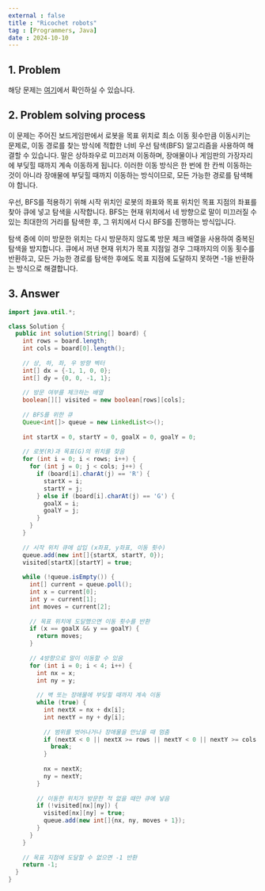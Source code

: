 ```yaml
---
external : false
title : "Ricochet robots"
tag : [Programmers, Java]
date : 2024-10-10
---
```


## 1. Problem

해당 문제는 [여기](https://school.programmers.co.kr/learn/courses/30/lessons/169199)에서 확인하실 수 있습니다.

## 2. Problem solving process

이 문제는 주어진 보드게임판에서 로봇을 목표 위치로 최소 이동 횟수만큼 이동시키는 문제로, 이동 경로를 찾는 방식에 적합한 너비 우선 탐색(BFS) 알고리즘을 사용하여 해결할 수 있습니다. 말은 상하좌우로 미끄러져 이동하며, 장애물이나 게임판의 가장자리에 부딪힐 때까지 계속 이동하게 됩니다. 이러한 이동 방식은 한 번에 한 칸씩 이동하는 것이 아니라 장애물에 부딪힐 때까지 이동하는 방식이므로, 모든 가능한 경로를 탐색해야 합니다.

우선, BFS를 적용하기 위해 시작 위치인 로봇의 좌표와 목표 위치인 목표 지점의 좌표를 찾아 큐에 넣고 탐색을 시작합니다. BFS는 현재 위치에서 네 방향으로 말이 미끄러질 수 있는 최대한의 거리를 탐색한 후, 그 위치에서 다시 BFS를 진행하는 방식입니다.

탐색 중에 이미 방문한 위치는 다시 방문하지 않도록 방문 체크 배열을 사용하여 중복된 탐색을 방지합니다. 큐에서 꺼낸 현재 위치가 목표 지점일 경우 그때까지의 이동 횟수를 반환하고, 모든 가능한 경로를 탐색한 후에도 목표 지점에 도달하지 못하면 -1을 반환하는 방식으로 해결합니다.

## 3. Answer

```java
import java.util.*;

class Solution {
  public int solution(String[] board) {
    int rows = board.length;
    int cols = board[0].length();
    
    // 상, 하, 좌, 우 방향 벡터
    int[] dx = {-1, 1, 0, 0};
    int[] dy = {0, 0, -1, 1};
    
    // 방문 여부를 체크하는 배열
    boolean[][] visited = new boolean[rows][cols];
    
    // BFS를 위한 큐
    Queue<int[]> queue = new LinkedList<>();
    
    int startX = 0, startY = 0, goalX = 0, goalY = 0;
    
    // 로봇(R)과 목표(G)의 위치를 찾음
    for (int i = 0; i < rows; i++) {
      for (int j = 0; j < cols; j++) {
        if (board[i].charAt(j) == 'R') {
          startX = i;
          startY = j;
        } else if (board[i].charAt(j) == 'G') {
          goalX = i;
          goalY = j;
        }
      }
    }
    
    // 시작 위치 큐에 삽입 (x좌표, y좌표, 이동 횟수)
    queue.add(new int[]{startX, startY, 0});
    visited[startX][startY] = true;
    
    while (!queue.isEmpty()) {
      int[] current = queue.poll();
      int x = current[0];
      int y = current[1];
      int moves = current[2];
      
      // 목표 위치에 도달했으면 이동 횟수를 반환
      if (x == goalX && y == goalY) {
        return moves;
      }
      
      // 4방향으로 말이 이동할 수 있음
      for (int i = 0; i < 4; i++) {
        int nx = x;
        int ny = y;
        
        // 벽 또는 장애물에 부딪힐 때까지 계속 이동
        while (true) {
          int nextX = nx + dx[i];
          int nextY = ny + dy[i];
          
          // 범위를 벗어나거나 장애물을 만났을 때 멈춤
          if (nextX < 0 || nextX >= rows || nextY < 0 || nextY >= cols || board[nextX].charAt(nextY) == 'D') {
            break;
          }
          
          nx = nextX;
          ny = nextY;
        }
        
        // 이동한 위치가 방문한 적 없을 때만 큐에 넣음
        if (!visited[nx][ny]) {
          visited[nx][ny] = true;
          queue.add(new int[]{nx, ny, moves + 1});
        }
      }
    }
    
    // 목표 지점에 도달할 수 없으면 -1 반환
    return -1;
  }
}
```
